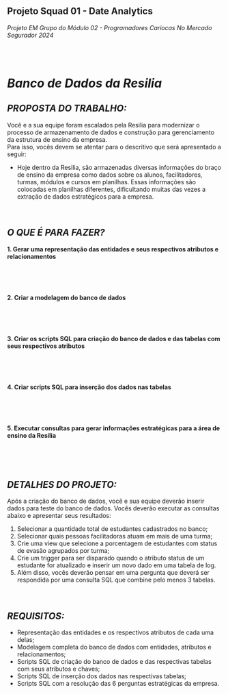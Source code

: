 ## **Projeto Squad 01 - Date Analytics**
_Projeto EM Grupo do Módulo 02 - Programadores Cariocas No Mercado Segurador 2024_

<br><br>

# **_Banco de Dados da Resilia_**

## _PROPOSTA DO TRABALHO: <br>_
Você e a sua equipe foram escalados pela Resilia para modernizar o processo de armazenamento de dados e construção para gerenciamento da estrutura de ensino da empresa. <br>
Para isso, vocês devem se atentar para o descritivo que será apresentado a seguir: <br>
* Hoje dentro da Resilia, são armazenadas diversas informações do braço de ensino da empresa como dados sobre os alunos, facilitadores, turmas, módulos e cursos em planilhas. Essas informações são colocadas em planilhas diferentes, dificultando muitas das vezes a extração de dados
estratégicos para a empresa.
<br><br><br>


## _O QUE É PARA FAZER? <br>_
**1. Gerar uma representação das entidades e seus respectivos atributos e relacionamentos <br>**
   
<br><br><br>

**2. Criar a modelagem do banco de dados <br>**
   
<br><br><br>

**3. Criar os scripts SQL para criação do banco de dados e das tabelas com seus respectivos atributos <br>**
   
<br><br><br>

**4. Criar scripts SQL para inserção dos dados nas tabelas <br>**
   
<br><br><br>

**5. Executar consultas para gerar informações estratégicas para a área de ensino da Resilia <br>**
   
<br><br><br>


## _**DETALHES DO PROJETO:** <br>_
Após a criação do banco de dados, você e sua equipe deverão inserir dados para teste do banco de dados. Vocês deverão executar as consultas abaixo e apresentar seus resultados:
1. Selecionar a quantidade total de estudantes cadastrados no banco; <br>
2. Selecionar quais pessoas facilitadoras atuam em mais de uma turma; <br>
3. Crie uma view que selecione a porcentagem de estudantes com status de evasão agrupados por turma; <br>
4. Crie um trigger para ser disparado quando o atributo status de um estudante for atualizado e inserir um novo dado em uma tabela de log. <br>
5. Além disso, vocês deverão pensar em uma pergunta que deverá ser respondida por uma consulta SQL que combine pelo menos 3 tabelas. <br><br><br>


## _**REQUISITOS:** <br>_
* Representação das entidades e os respectivos atributos de cada uma delas;
* Modelagem completa do banco de dados com entidades, atributos e relacionamentos;
* Scripts SQL de criação do banco de dados e das respectivas tabelas com seus atributos e
chaves;
* Scripts SQL de inserção dos dados nas respectivas tabelas;
* Scripts SQL com a resolução das 6 perguntas estratégicas da empresa.





